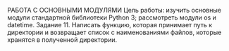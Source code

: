 РАБОТА С ОСНОВНЫМИ МОДУЛЯМИ
Цель работы: изучить основные модули стандартной библиотеки Python 3; рассмотреть модули os и datetime.
Задание 11. Написать функцию, которая принимает путь к директории и возвращает список с наименованиями файлов, которые
хранятся в полученной директории.
